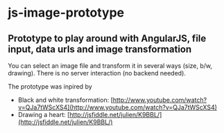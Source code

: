 js-image-prototype
==================

## Prototype to play around with AngularJS, file input, data urls and image transformation

You can select an image file and transform it in several ways (size, b/w, drawing). There is no server interaction (no backend needed).

The prototype was inpired by

*   Black and white transformation: [http://www.youtube.com/watch?v=QJa7tWScXS4](http://www.youtube.com/watch?v=QJa7tWScXS4)
*   Drawing a heart: [http://jsfiddle.net/julien/K9BBL/](http://jsfiddle.net/julien/K9BBL/)
